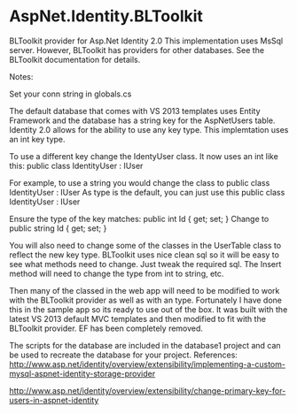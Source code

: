 AspNet.Identity.BLToolkit
=========================

BLToolkit provider for Asp.Net Identity 2.0
This implementation uses MsSql server. However, BLToolkit has providers for other databases. See the BLToolkit documentation for details. 

Notes:

Set your conn string in globals.cs

The default database that comes with VS 2013 templates uses Entity Framework and the database has a string key for the AspNetUsers table. Identity 2.0 allows for the ability to use any key type. This implemtation uses an int key type.

To use a different key change the IdentyUser class. It now uses an int like this:
public class IdentityUser : IUser<int>

For example, to use a string you would change the class to  public class IdentityUser : IUser<string> As <string> type is the default, you can just use this 
public class IdentityUser : IUser
 
Ensure the type of the key matches:    public int Id { get; set; } Change to    public string Id { get; set; }
 
You will also need to change some of the classes in the UserTable class to reflect the new key type. BLToolkit uses nice clean sql so it will be easy to see what methods need to change. Just tweak the required sql. The Insert method will need to change the type from int to string, etc.

Then many of the classed in the web app will need to be modified to work with the BLToolkit provider as well as with an <int> type. Fortunately I have done this in the sample app so its ready to use out of the box. It was built with the latest VS 2013 default MVC templates and then modified to fit with the BLToolkit provider. EF has been completely removed. 

The scripts for the database are included in the database1 project and can be used to recreate the database for your project. 
References:
http://www.asp.net/identity/overview/extensibility/implementing-a-custom-mysql-aspnet-identity-storage-provider

http://www.asp.net/identity/overview/extensibility/change-primary-key-for-users-in-aspnet-identity


